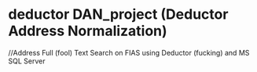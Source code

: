 # deductor DAN_project (Deductor Address Normalization)
//Address Full (fool) Text Search on FIAS using Deductor (fucking) and MS SQL Server
